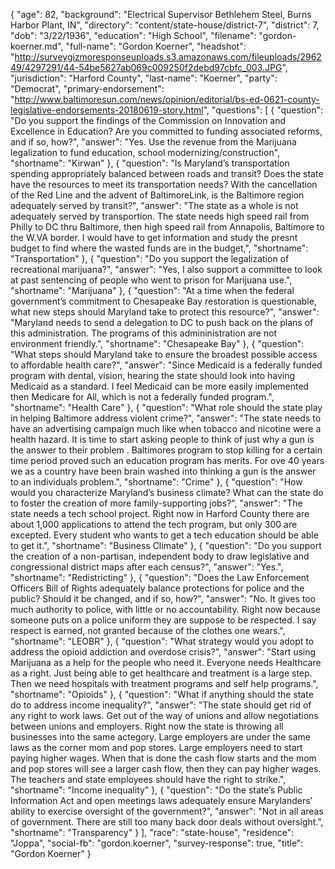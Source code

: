 {
  "age": 82,
  "background": "Electrical Supervisor Bethlehem Steel, Burns Harbor Plant, IN",
  "directory": "content/state-house/district-7",
  "district": 7,
  "dob": "3/22/1936",
  "education": "High School",
  "filename": "gordon-koerner.md",
  "full-name": "Gordon Koerner",
  "headshot": "http://surveygizmoresponseuploads.s3.amazonaws.com/fileuploads/296249/4297291/44-54be5627ab069c009250f2debd97cbfc_003.JPG",
  "jurisdiction": "Harford County",
  "last-name": "Koerner",
  "party": "Democrat",
  "primary-endorsement": "http://www.baltimoresun.com/news/opinion/editorial/bs-ed-0621-county-legislative-endorsements-20180619-story.html",
  "questions": [
    {
      "question": "Do you support the findings of the Commission on Innovation and Excellence in Education? Are you committed to funding associated reforms, and if so, how?",
      "answer": "Yes. Use the revenue from the Marijuana legalization to fund education, school modernizing/construction",
      "shortname": "Kirwan"
    },
    {
      "question": "Is Maryland’s transportation spending appropriately balanced between roads and transit? Does the state have the resources to meet its transportation needs? With the cancellation of the Red Line and the advent of BaltimoreLink, is the Baltimore region adequately served by transit?",
      "answer": "The state as a whole is not adequately served by transportion. The state needs high speed rail from Philly to DC thru Baltimore, then high speed rail from Annapolis, Baltimore to the W.VA border. I would have to get information and study the presnt budget to find where the wasted funds are in the budget,",
      "shortname": "Transportation"
    },
    {
      "question": "Do you support the legalization of recreational marijuana?",
      "answer": "Yes, I also support a committee to look at past sentencing of people who went to prison for Marijuana use.",
      "shortname": "Marijuana"
    },
    {
      "question": "At a time when the federal government’s commitment to Chesapeake Bay restoration is questionable, what new steps should Maryland take to protect this resource?",
      "answer": "Maryland needs to send a delegation to DC to push back on the plans of this administration. The programs of this admininistration are not environment friendly.",
      "shortname": "Chesapeake Bay"
    },
    {
      "question": "What steps should Maryland take to ensure the broadest possible access to affordable health care?",
      "answer": "Since Medicaid is a federally funded program with dental, vision, hearing the state should look into having Medicaid as a standard. I feel Medicaid can be more easily implemented then Medicare for All, which is not a federally funded program.",
      "shortname": "Health Care"
    },
    {
      "question": "What role should the state play in helping Baltimore address violent crime?",
      "answer": "The state needs to have an advertising campaign much like when tobacco and nicotine were a health hazard. It is time to start asking people to think of just why a gun is the answer to their problem . Baltimores program to stop killing for a certain time period proved such an education program has merits. For ove 40 years we as a country have been brain washed into thinking a gun is the answer to an individuals problem.",
      "shortname": "Crime"
    },
    {
      "question": "How would you characterize Maryland’s business climate? What can the state do to foster the creation of more family-supporting jobs?",
      "answer": "The state needs a tech school project. Right now in Harford County there are about 1,000 applications to attend the tech program, but only 300 are excepted. Every student who wants to get a tech education should be able to get it.",
      "shortname": "Business Climate"
    },
    {
      "question": "Do you support the creation of a non-partisan, independent body to draw legislative and congressional district maps after each census?",
      "answer": "Yes.",
      "shortname": "Redistricting"
    },
    {
      "question": "Does the Law Enforcement Officers Bill of Rights adequately balance protections for police and the public? Should it be changed, and if so, how?",
      "answer": "No. It gives too much authority to police, with little or no accountability. Right now because someone puts on a police uniform they are suppose to be respected. I say respect is earned, not granted because of the clothes one wears.",
      "shortname": "LEOBR"
    },
    {
      "question": "What strategy would you adopt to address the opioid addiction and overdose crisis?",
      "answer": "Start using Marijuana as a help for the people who need it. Everyone needs Healthcare as a right. Just being able to get healthcare and treatment is a large step. Then we need hospitals with treatment programs and self help programs.",
      "shortname": "Opioids"
    },
    {
      "question": "What if anything should the state do to address income inequality?",
      "answer": "The state should get rid of any right to work laws. Get out of the way of unions and allow negotiations between unions and employers. Right now the state is throwing all businesses into the same actegory. Large employers are under the same laws as the corner mom and pop stores. Large employers need to start paying higher wages. When that is done the cash flow starts and the mom and pop stores will see a larger cash flow, then they can pay higher wages. The teachers and state employees should have the right to strike.",
      "shortname": "Income inequality"
    },
    {
      "question": "Do the state’s Public Information Act and open meetings laws adequately ensure Marylanders’ ability to exercise oversight of the government?",
      "answer": "Not in all areas of government. There are still too many back door deals without oversight.",
      "shortname": "Transparency"
    }
  ],
  "race": "state-house",
  "residence": "Joppa",
  "social-fb": "gordon.koerner",
  "survey-response": true,
  "title": "Gordon Koerner"
}
